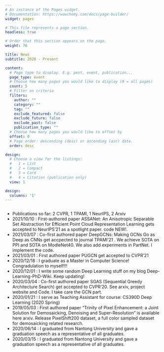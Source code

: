 ```yaml
---
# An instance of the Pages widget.
# Documentation: https://wowchemy.com/docs/page-builder/
widget: pages

# This file represents a page section.
headless: true

# Order that this section appears on the page.
weight: 70

title: News
subtitle: 2020 - Present

content:
  # Page type to display. E.g. post, event, publication...
  page_type: event
  # Choose how many pages you would like to display (0 = all pages)
  count: 5
  # Filter on criteria
  filters:
    author: ""
    category: ""
    tag: ""
    exclude_featured: false
    exclude_future: false
    exclude_past: false
    publication_type: ""
  # Choose how many pages you would like to offset by
  offset: 0
  # Page order: descending (desc) or ascending (asc) date.
  order: desc

design:
  # Choose a view for the listings:
  #   1 = List
  #   2 = Compact
  #   3 = Card
  #   4 = Citation (publication only)
  view: 1

design:
  columns: '1'
---
```

<div style="height: 80%; overflow-x:hidden;">
  <ul>
    <li>Publications so far: 2 CVPR, 1 TPAMI, 1 NeurIPS, 2 Arxiv</li>
    <li>2021/10/10 : First-authored paper ASSANet: An Anisotropic Separable Set Abstraction for Efficient Point Cloud Representation Learning gets accepted to NeurIPS’21 as a spotlight paper. code NEW!.</li>
    <li>2021/03/07 : Co-first authored paper DeepGCNs: Making GCNs Go as Deep as CNNs get accpected to journal TPAMI’21 . We achieve SOTA on PPI and SOTA on ModleNet40. We also add experiments in PartNet. I implement the code.</li>
    <li>2021/03/01 : First authored paper PUGCN get accepted to CVPR’21</li>
    <li>2020/12/18 : I graduate as a Master in Computer Science! Congradulation to myself!!!</li>
    <li>2020/12/01 : I write some random Deep Learning stuff on my blog Deep-Learning-PhD-Wiki. Keep updating!</li>
    <li>2020/03/04 : Co-first authored paper SGAS (Sequential Greedy Architecture Search) get accepted to CVPR’20. See arxiv, project website and Code. I take care the GCN part.</li>
    <li>2020/01/21 : I serve as Teaching Assistant for course: CS390D Deep Learning (2020 Spring)</li>
    <li>2019/05/03 : First authored paper “Trinity of Pixel Enhancement: a Joint Solution for Demosaicking, Denoising and Super-Resolution” is available here arxiv. Release PixelShift200 dataset, a full color sampled dataset for demosaicking related research.</li>
    <li>2020/06/14 : I graduated from Nantong University and gave a graduation speech as a representative of all graduates.</li>
    <li>2020/03/15 : I graduated from Nantong University and gave a graduation speech as a representative of all graduates.</li>
  </ul>
</div>